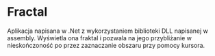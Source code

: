 # Fractal
 
Aplikacja napisana w .Net z wykorzystaniem biblioteki DLL napisanej w assembly. Wyświetla ona fraktal i pozwala na jego przybliżanie w nieskończoność po przez zaznaczanie obszaru przy pomocy kursora.

